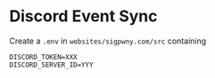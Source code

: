 # Discord Event Sync

Create a `.env` in `websites/sigpwny.com/src` containing

```
DISCORD_TOKEN=XXX
DISCORD_SERVER_ID=YYY
```